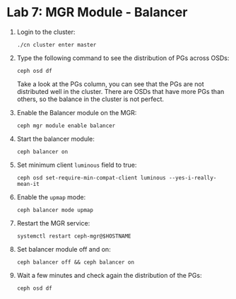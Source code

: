 # Lab 7: MGR Module - Balancer

1. Login to the cluster:

    ```
    ./cn cluster enter master
    ```
    
2. Type the following command to see the distribution of PGs across OSDs:

    ```
    ceph osd df
    ```
    
    Take a look at the PGs column, you can see that the PGs are not distributed well in the cluster. There are OSDs that have more PGs than others, so the balance in the cluster is not perfect.
    
4. Enable the Balancer module on the MGR:

    ```
    ceph mgr module enable balancer
    ```
    
5. Start the balancer module:

    ```
    ceph balancer on
    ```
    
6. Set minimum client `luminous` field to true:

    ```
    ceph osd set-require-min-compat-client luminous --yes-i-really-mean-it
    ```
    
7. Enable the `upmap` mode:

    ```
    ceph balancer mode upmap
    ```
    
8. Restart the MGR service:

    ```
    systemctl restart ceph-mgr@$HOSTNAME
    ```
    
9. Set balancer module off and on:

    ```
    ceph balancer off && ceph balancer on
    ```
    
10. Wait a few minutes and check again the distribution of the PGs:

    ```
    ceph osd df
    ```

